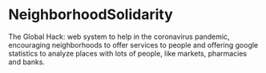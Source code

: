 # NeighborhoodSolidarity
The Global Hack: web system to help in the coronavirus pandemic, encouraging neighborhoods to offer services to people and offering google statistics to analyze places with lots of people, like markets, pharmacies and banks. 
